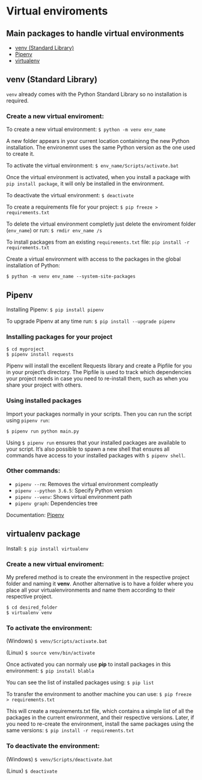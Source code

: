 # Virtual enviroments

## Main packages to handle virtual environments
- [venv (Standard Library)](#venv-(standard-library))
- [Pipenv](#pipenv)
- [virtualenv](#virtualenv-package)


## venv (Standard Library)

`venv` already comes with the Python Standard Library so no installation is required.

### Create a new virtual enviroment: 

To create a new virtual environment: `$ python -m venv env_name`

A new folder appears in your current location containinng the new Python installation. The environemnt uses the same Python version as the one used to create it.

To activate the virtual environment: `$ env_name/Scripts/activate.bat`

Once the virtual environment is activated, when you install a package with `pip install package`, it will only be installed in the environment.

To deactivate the virtual environment: `$ deactivate`

To create a requirements file for your project: `$ pip freeze > requirements.txt`

To delete the virtual environment completly just delete the enviroment folder (`env_name`) or run: `$ rmdir env_name /s`

To install packages from an existing `requirements.txt` file: `pip install -r requirements.txt`

Create a virtual environment with access to the packages in the global installation of Python: 

`$ python -m venv env_name --system-site-packages`



## Pipenv

Installing Pipenv: `$ pip install pipenv`

To upgrade Pipenv at any time run: `$ pip install --upgrade pipenv`

### Installing packages for your project
```
$ cd myproject
$ pipenv install requests
```
Pipenv will install the excellent Requests library and create a Pipfile for you in your project’s directory. The Pipfile is used to track which dependencies your project needs in case you need to re-install them, such as when you share your project with others.

### Using installed packages

Import your packages normally in your scripts. Then you can run the script using `pipenv run`:

```
$ pipenv run python main.py
```

Using `$ pipenv run` ensures that your installed packages are available to your script. It’s also possible to spawn a new shell that ensures all commands have access to your installed packages with `$ pipenv shell`.

### Other commands:
* `pipenv --rm`: Removes the virtual environment compleatly
* `pipenv --python 3.6.5`: Specify Python version
* `pipenv --venv`: Shows virtual environment path
* `pipenv graph`: Dependencies tree

Documentation: [Pipenv](https://pipenv.readthedocs.io/en/latest/)



## virtualenv package

Install: `$ pip install virtualenv`

### Create a new virtual enviroment: 

My prefered method is to create the environment in the respective project folder and naming it **venv**. Another alternative is to have a folder where you place all your virtualenvironments and name them according to their respective project.
```
$ cd desired_folder
$ virtualenv venv 
```

### To activate the environment:

(Windows) `$ venv/Scripts/activate.bat`

(Linux) `$ source venv/bin/activate` 

Once activated you can normaly use **pip** to install packages in this environment: `$ pip install blabla`

You can see the list of installed packages using: `$ pip list`

To transfer the environment to another machine you can use: `$ pip freeze > requirements.txt` 

This will create a requirements.txt file, which contains a simple list of all the packages in the current environment, and their respective versions. Later, if you need to re-create the environment, install the same packages using the same versions: `$ pip install -r requirements.txt`


### To deactivate the environment:

(Windows) `$ venv/Scripts/deactivate.bat`

(Linux) `$ deactivate`

